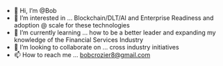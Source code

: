 - 👋 Hi, I’m @Bob
- 👀 I’m interested in ... Blockchain/DLT/AI and Enterprise Readiness and adoption @ scale for these technologies
- 🌱 I’m currently learning ... how to be a better leader and expanding my knowledge of the Financial Services Industry
- 💞️ I’m looking to collaborate on ... cross industry initiatives
- 📫 How to reach me ... bobcrozier8@gmail.com

<!---
Boaby/Boaby is a ✨ special ✨ repository because its `README.md` (this file) appears on your GitHub profile.
You can click the Preview link to take a look at your changes.
--->
